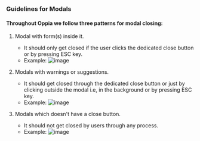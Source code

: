 ### Guidelines for Modals
#### Throughout Oppia we follow three patterns for modal closing:
1. Modal with form(s) inside it.
     - It should only get closed if the user clicks the dedicated close button or by pressing ESC key.
     - Example: ![image](https://user-images.githubusercontent.com/16653571/52317691-164f7100-29e7-11e9-8da3-7a512e227183.png)

2. Modals with warnings or suggestions.
     - It should get closed through the dedicated close button or just by clicking outside the modal i.e, in the background or by pressing ESC key.
     - Example: ![image](https://user-images.githubusercontent.com/16653571/52317811-983f9a00-29e7-11e9-9422-bbc56d7aa4e6.png)

3. Modals which doesn't have a close button.
     - It should not get closed by users through any process.
     - Example: ![image](https://user-images.githubusercontent.com/16653571/52318097-dbe6d380-29e8-11e9-95d7-b2ebea58362a.png)
